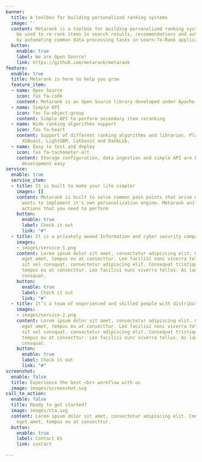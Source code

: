 ```yaml
---
banner:
  title: A toolbox for building personalized ranking systems
  image: ''
  content: Metarank is a toolbox for building personalized ranking systems. It can
    be used to re-rank items in search results, recommendations and autocomplete suggestions
    by automating common data processing tasks in Learn-To-Rank applications.
  button:
    enable: true
    label: We are Open Source!
    link: https://github.com/metarank/metarank
feature:
  enable: true
  title: Metarank is here to help you grow
  feature_item:
  - name: Open Source
    icon: fas fa-code
    content: Metarank is an Open Source library developed under Apache License 2.0
  - name: Simple API
    icon: fas fa-object-group
    content: Simple API to perform secondary item reranking
  - name: Wide ranking algorithms support
    icon: fas fa-heart
    content: Support of different ranking algorithms and libraries. Planned ones are
      XGBoost, LightGBM, Catboost and RankLib.
  - name: Easy to test and deploy
    icon: fas fa-tachometer-alt
    content: Storage configuration, data ingestion and simple API are built to make
      development easy
service:
  enable: true
  service_item:
  - title: It is built to make your life simpler
    images: []
    content: Metarank is built to solve common pain points that arise when a company
      wants to implement it's own personalization engine. Metarank unifies the common
      actions that you need to perform
    button:
      enable: true
      label: Check it out
      link: "#"
  - title: It is a privately owned Information and cyber security company
    images:
    - images/service-1.png
    content: Lorem ipsum dolor sit amet, consectetur adipiscing elit. Consequat tristique
      eget amet, tempus eu at consecttur. Leo facilisi nunc viverra tellus. Ac laoreet
      sit vel consquat. consectetur adipiscing elit. Consequat tristique eget amet,
      tempus eu at consecttur. Leo facilisi nunc viverra tellus. Ac laoreet sit vel
      consquat.
    button:
      enable: true
      label: Check it out
      link: "#"
  - title: It’s a team of experienced and skilled people with distributions
    images:
    - images/service-2.png
    content: Lorem ipsum dolor sit amet, consectetur adipiscing elit. Consequat tristique
      eget amet, tempus eu at consecttur. Leo facilisi nunc viverra tellus. Ac laoreet
      sit vel consquat. consectetur adipiscing elit. Consequat tristique eget amet,
      tempus eu at consecttur. Leo facilisi nunc viverra tellus. Ac laoreet sit vel
      consquat.
    button:
      enable: true
      label: Check it out
      link: "#"
screenshot:
  enable: false
  title: Experience the best <br> workflow with us
  image: images/screenshot.svg
call_to_action:
  enable: false
  title: Ready to get started?
  image: images/cta.svg
  content: Lorem ipsum dolor sit amet, consectetur adipiscing elit. Consequat tristique
    eget amet, tempus eu at consecttur.
  button:
    enable: true
    label: Contact Us
    link: contact

---
```

